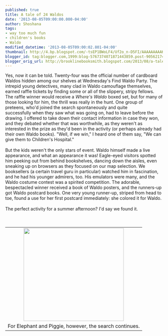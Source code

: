 ```yaml
---
published: true
title: A tale of 24 Waldos
date: '2013-08-05T09:00:00.000-04:00'
author: Shoshana
tags:
- way too much fun
- children's books
- Waldo
modified_datetime: '2013-08-05T09:00:02.801-04:00'
thumbnail: http://4.bp.blogspot.com/-tsEP1BWoLF4/Uf2o_n-D5FI/AAAAAAAAAKo/mDvGpMbn-3M/s72-c/waldo+elephant+piggie.jpg
blogger_id: tag:blogger.com,1999:blog-5767374071871443859.post-9056217433230002701
blogger_orig_url: http://brooklinebooksmith.blogspot.com/2013/08/a-tale-of-24-waldos.html
---
```


Yes, now it can be told. Twenty-four was the official number of cardboard Waldos hidden among our shelves at Wednesday's Find Waldo Party.&nbsp;The intrepid young detectives, many clad in Waldo camouflage themselves, earned raffle tickets by finding some or all of the slippery, stripy fellows. The raffle winner would receive a <i>Where's Waldo</i> boxed set, but for many of those looking for him, the thrill was really&nbsp;in the hunt. One group of preteens, who'd joined the search&nbsp;spontaneously and quite successfully&nbsp;when they saw what was going on, had to leave before the drawing. I offered to take down their contact information in case they won, and they debated whether&nbsp;that was worthwhile, as they weren't as interested in the prize as they'd been in the activity (or perhaps already had their own Waldo books). "Well, if we win," I heard one of them say, "We can give them to Children's Hospital."<br /><br />But the kids weren't the only stars of event. Waldo himself made a live appearance, and what an appearance it was! Eagle-eyed visitors spotted him peeking out from behind bookshelves, dancing down the aisles, even sneaking up on browsers as they focused on our map selection. We booksellers (a certain travel guru in particular) watched him in fascination, and he had his younger admirers, too. His emulators were many, and the Waldo costume contest was a spirited competition. The adorable, bespectacled winner received a book of Waldo posters, and the runners-up got Waldo postcard books. One very young runner-up, striped from head to toe, found a use for her first postcard immediately: she colored it for Waldo.<br /><br />The&nbsp;perfect&nbsp;activity for a summer afternoon? I'd say we found it.<br /><br /><br /><table align="center" cellpadding="0" cellspacing="0" class="tr-caption-container" style="margin-left: auto; margin-right: auto; text-align: center;"><tbody><tr><td style="text-align: center;"><a href="http://4.bp.blogspot.com/-tsEP1BWoLF4/Uf2o_n-D5FI/AAAAAAAAAKo/mDvGpMbn-3M/s1600/waldo+elephant+piggie.jpg" imageanchor="1" style="margin-left: auto; margin-right: auto;"><img border="0" height="296" src="http://4.bp.blogspot.com/-tsEP1BWoLF4/Uf2o_n-D5FI/AAAAAAAAAKo/mDvGpMbn-3M/s320/waldo+elephant+piggie.jpg" width="320" /></a></td></tr><tr><td class="tr-caption" style="text-align: center;">For Elephant and Piggie, however, the search continues.</td></tr></tbody></table>